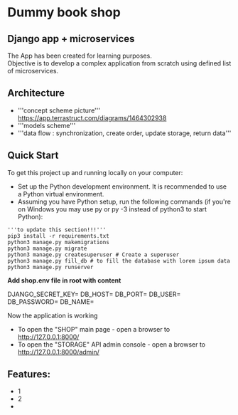 # Dummy book shop 

## Django app + microservices 

The App has been created for learning purposes. <br>
Objective is to develop a complex application from scratch using defined list of microservices. 

## Architecture

- '''concept scheme picture''' https://app.terrastruct.com/diagrams/1464302938
- '''models scheme'''
- '''data flow : synchronization, create order, update storage, return data'''

## Quick Start

To get this project up and running locally on your computer:

- Set up the Python development environment. It is recommended to use a Python virtual environment.
- Assuming you have Python setup, run the following commands (if you're on Windows you may use py or py -3 instead of python3 to start Python):

```
'''to update this section!!!'''
pip3 install -r requirements.txt
python3 manage.py makemigrations
python3 manage.py migrate
python3 manage.py createsuperuser # Create a superuser
python3 manage.py fill_db # to fill the database with lorem ipsum data
python3 manage.py runserver
```

**Add shop.env file in root with content**

DJANGO_SECRET_KEY=
DB_HOST=
DB_PORT=
DB_USER=
DB_PASSWORD=
DB_NAME=

Now the application is working
- To open the "SHOP" main page - open a browser to http://127.0.0.1:8000/
- To open the "STORAGE" API admin console - open a browser to http://127.0.0.1:8000/admin/

## Features:
- 1
- 2
- 

